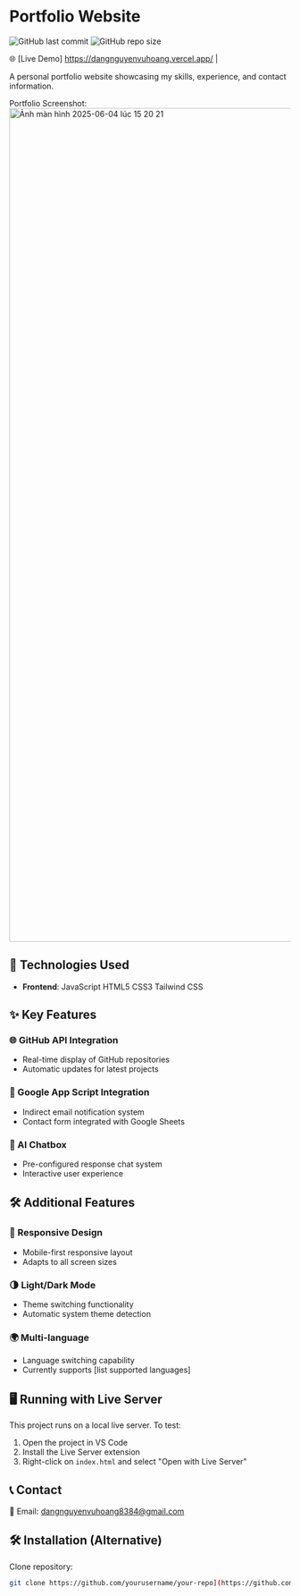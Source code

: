 # Portfolio Website


![GitHub last commit](https://img.shields.io/github/last-commit/DangNguyenVuHoang/portfolio) 
![GitHub repo size](https://img.shields.io/github/repo-size/DangNguyenVuHoang/portfolio)


🌐 [Live Demo] https://dangnguyenvuhoang.vercel.app/ |

A personal portfolio website showcasing my skills, experience, and contact information.

Portfolio Screenshot: <img width="1491" alt="Ảnh màn hình 2025-06-04 lúc 15 20 21" src="https://github.com/user-attachments/assets/639754eb-b0e5-46fe-84ad-8bbc23d30852" />


## 🚀 Technologies Used

- **Frontend**: 
  JavaScript
  HTML5
  CSS3
  Tailwind CSS

## ✨ Key Features

### 🌐 GitHub API Integration
- Real-time display of GitHub repositories
- Automatic updates for latest projects

### 📧 Google App Script Integration
- Indirect email notification system
- Contact form integrated with Google Sheets

### 🤖 AI Chatbox
- Pre-configured response chat system
- Interactive user experience

## 🛠 Additional Features

### 📱 Responsive Design
- Mobile-first responsive layout
- Adapts to all screen sizes

### 🌗 Light/Dark Mode
- Theme switching functionality
- Automatic system theme detection

### 🌍 Multi-language
- Language switching capability
- Currently supports [list supported languages]

## 🖥️ Running with Live Server

This project runs on a local live server. To test:

1. Open the project in VS Code
2. Install the Live Server extension
3. Right-click on `index.html` and select "Open with Live Server"

## 📞 Contact
📧 Email: dangnguyenvuhoang8384@gmail.com

## 🛠️ Installation (Alternative)
Clone repository:
```bash
git clone https://github.com/yourusername/your-repo](https://github.com/DangNguyenVuHoang/portfolio.git
